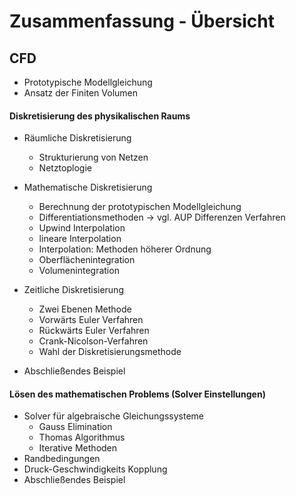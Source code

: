 # Zusammenfassung - Übersicht

## CFD
* Prototypische Modellgleichung
* Ansatz der Finiten Volumen
#### Diskretisierung des physikalischen Raums
* Räumliche Diskretisierung
    * Strukturierung von Netzen
    * Netztoplogie
* Mathematische Diskretisierung
    * Berechnung der prototypischen Modellgleichung
    * Differentiationsmethoden -> vgl. AUP Differenzen Verfahren
    * Upwind Interpolation
    * lineare Interpolation
    * Interpolation: Methoden höherer Ordnung
    * Oberflächenintegration
    * Volumenintegration

* Zeitliche Diskretisierung
    * Zwei Ebenen Methode
    * Vorwärts Euler Verfahren
    * Rückwärts Euler Verfahren
    * Crank-Nicolson-Verfahren
    * Wahl der Diskretisierungsmethode 
* Abschließendes Beispiel

#### Lösen des mathematischen Problems (Solver Einstellungen)
* Solver für algebraische Gleichungssysteme
    * Gauss Elimination
    * Thomas Algorithmus
    * Iterative Methoden
* Randbedingungen
* Druck-Geschwindigkeits Kopplung
* Abschließendes Beispiel
